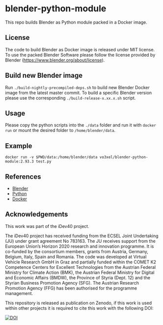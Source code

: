 # blender-python-module
This repo builds Blender as Python module packed in a Docker image.

## License
The code to build Blender as Docker image is released under MIT license. To use the packed Blender Software please follow the license provided by Blender (https://www.blender.org/about/license).

## Build new Blender image
Run `./build-nightly-precompiled-deps.sh` to build new Blender Docker image from the latest master commit. To build a specific Blender version please use the corresponding `./build-release-x.xx.x.sh` script.

## Usage
Please copy the python scripts into the `./data` folder and run it with `docker run` or mount the desired folder to `/home/blender/data`.

## Example
```
docker run -v $PWD/data:/home/blender/data vo3xel/blender-python-module:2.93.3 test.py
```
## References
* [Blender](https://www.blender.org/)
* [Python](https://www.python.org/)
* [Docker](https://www.docker.com)

## Acknowledgements
This work was part of the iDev40 project.

The iDev40 project has received funding from the ECSEL Joint Undertaking (JU) under grant agreement No 783163. The JU receives support from the European Union’s Horizon 2020 research and innovation programme. It is co-funded by the consortium members, grants from Austria, Germany, Belgium, Italy, Spain and Romania. The code was developed at Virtual Vehicle Research GmbH in Graz and partially funded within the COMET K2 Competence Centers for Excellent Technologies from the Austrian Federal Ministry for Climate Action (BMK), the Austrian Federal Ministry for Digital and Economic Affairs (BMDW), the Province of Styria (Dept. 12) and the Styrian Business Promotion Agency (SFG). The Austrian Research Promotion Agency (FFG) has been authorised for the programme management.

This repository is released as publication on Zenodo, if this work is used within other projects it is required to cite this work with the following DOI:

[![DOI](https://zenodo.org/badge/DOI/10.5281/zenodo.5167141.svg)](https://doi.org/10.5281/zenodo.5167141)
